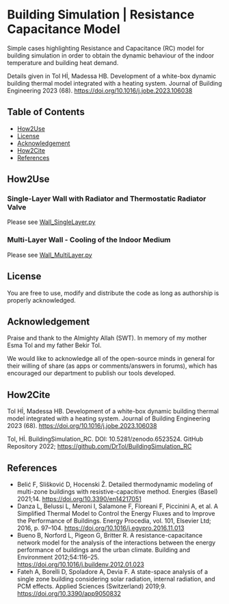 # Building Simulation | Resistance Capacitance Model
Simple cases highlighting Resistance and Capacitance (RC) model for building simulation in order to obtain the dynamic behaviour of the indoor temperature and building heat demand. 

Details given in Tol Hİ, Madessa HB. Development of a white-box dynamic building thermal model integrated with a heating system. Journal of Building Engineering 2023 (68). https://doi.org/10.1016/j.jobe.2023.106038 

## Table of Contents
- [How2Use](README.md#how2use)
- [License](README.md#License)
- [Acknowledgement](README.md#Acknowledgement)
- [How2Cite](README.md#How2Cite)
- [References](README.md#References)

## How2Use
### Single-Layer Wall with Radiator and Thermostatic Radiator Valve
Please see [Wall_SingleLayer.py](https://github.com/DrTol/BuildingSimulation_RC/blob/main/Wall_SingleLayer.py)

### Multi-Layer Wall - Cooling of the Indoor Medium
Please see [Wall_MultiLayer.py](https://github.com/DrTol/BuildingSimulation_RC/blob/main/Wall_MultiLayer.py)

## License
You are free to use, modify and distribute the code as long as authorship is properly acknowledged.

## Acknowledgement
Praise and thank to the Almighty Allah (SWT). In memory of my mother Esma Tol and my father Bekir Tol.

We would like to acknowledge all of the open-source minds in general for their willing of share (as apps or comments/answers in forums), which has encouraged our department to publish our tools developed.

## How2Cite
Tol Hİ, Madessa HB. Development of a white-box dynamic building thermal model integrated with a heating system. Journal of Building Engineering 2023 (68). https://doi.org/10.1016/j.jobe.2023.106038

Tol, Hİ. BuildingSimulation_RC. DOI: 10.5281/zenodo.6523524. GitHub Repository 2022; https://github.com/DrTol/BuildingSimulation_RC

## References
- Belić F, Slišković D, Hocenski Ž. Detailed thermodynamic modeling of multi-zone buildings with resistive-capacitive method. Energies (Basel) 2021;14. https://doi.org/10.3390/en14217051
- Danza L, Belussi L, Meroni I, Salamone F, Floreani F, Piccinini A, et al. A Simplified Thermal Model to Control the Energy Fluxes and to Improve the Performance of Buildings. Energy Procedia, vol. 101, Elsevier Ltd; 2016, p. 97–104. https://doi.org/10.1016/j.egypro.2016.11.013
- Bueno B, Norford L, Pigeon G, Britter R. A resistance-capacitance network model for the analysis of the interactions between the energy performance of buildings and the urban climate. Building and Environment 2012;54:116–25. https://doi.org/10.1016/j.buildenv.2012.01.023
- Fateh A, Borelli D, Spoladore A, Devia F. A state-space analysis of a single zone building considering solar radiation, internal radiation, and PCM effects. Applied Sciences (Switzerland) 2019;9. https://doi.org/10.3390/app9050832
